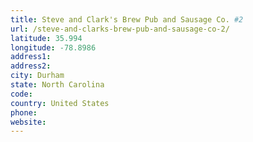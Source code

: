```yaml
---
title: Steve and Clark's Brew Pub and Sausage Co. #2
url: /steve-and-clarks-brew-pub-and-sausage-co-2/
latitude: 35.994
longitude: -78.8986
address1: 
address2: 
city: Durham
state: North Carolina
code: 
country: United States
phone: 
website: 
---
```


